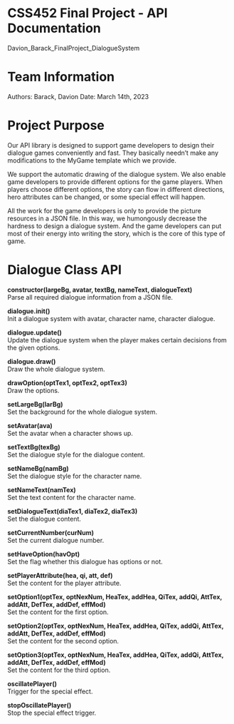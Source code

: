 # CSS452 Final Project - API Documentation
Davion_Barack_FinalProject_DialogueSystem

# Team Information
Authors: Barack, Davion
Date: March 14th, 2023

# Project Purpose
Our API library is designed to support game developers to design their dialogue games conveniently and fast. They basically needn’t make any modifications to the MyGame template which we provide. 

We support the automatic drawing of the dialogue system. We also enable game developers to provide different options for the game players. When players choose different options, the story can flow in different directions, hero attributes can be changed, or some special effect will happen.

All the work for the game developers is only to provide the picture resources in a JSON file. In this way, we humongously decrease the hardness to design a dialogue system. And the game developers can put most of their energy into writing the story, which is the core of this type of game.

# Dialogue Class API
**constructor(largeBg, avatar, textBg, nameText, dialogueText)**<br>
Parse all required dialogue information from a JSON file.

**dialogue.init()**<br>
Init a dialogue system with avatar, character name, character dialogue.

**dialogue.update()**<br>
Update the dialogue system when the player makes certain decisions from the given options.

**dialogue.draw()**<br>
Draw the whole dialogue system.

**drawOption(optTex1, optTex2, optTex3)**<br>
Draw the options.

**setLargeBg(larBg)**<br>
Set the background for the whole dialogue system.

**setAvatar(ava)**<br>
Set the avatar when a character shows up.

**setTextBg(texBg)**<br>
Set the dialogue style for the dialogue content.

**setNameBg(namBg)**<br>
Set the dialogue style for the character name.

**setNameText(namTex)**<br>
Set the text content for the character name.

**setDialogueText(diaTex1, diaTex2, diaTex3)**<br>
Set the dialogue content.

**setCurrentNumber(curNum)**<br>
Set the current dialogue number.

**setHaveOption(havOpt)**<br>
Set the flag whether this dialogue has options or not.

**setPlayerAttribute(hea, qi, att, def)**<br>
Set the content for the player attribute.

**setOption1(optTex, optNexNum, HeaTex, addHea, QiTex, addQi, AttTex, addAtt, DefTex, addDef, effMod)**<br>
Set the content for the first option.

**setOption2(optTex, optNexNum, HeaTex, addHea, QiTex, addQi, AttTex, addAtt, DefTex, addDef, effMod)**<br>
Set the content for the second option.

**setOption3(optTex, optNexNum, HeaTex, addHea, QiTex, addQi, AttTex, addAtt, DefTex, addDef, effMod)**<br>
Set the content for the third option.

**oscillatePlayer()**<br>
Trigger for the special effect.

**stopOscillatePlayer()**<br>
Stop the special effect trigger.
